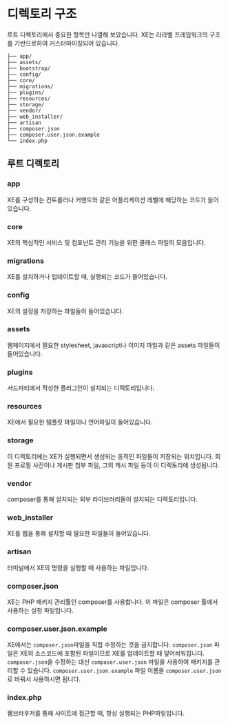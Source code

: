 # 디렉토리 구조

루트 디렉토리에서 중요한 항목만 나열해 보았습니다. XE는 라라벨 프레임워크의 구조를 기반으로하여 커스터마이징되어 있습니다.

```
├── app/
├── assets/
├── bootstrap/
├── config/
├── core/
├── migrations/
├── plugins/
├── resources/
├── storage/
├── vendor/
├── web_installer/
├── artisan
├── composer.json
├── composer.user.json.example
└── index.php
```

## 루트 디렉토리

### app

XE를 구성하는 컨트롤러나 커맨드와 같은 어플리케이션 레벨에 해당하는 코드가 들어있습니다.

### core

XE의 핵심적인 서비스 및 컴포넌트 관리 기능을 위한 클래스 파일의 모음입니다.

### migrations

XE를 설치하거나 업데이트할 때, 실행되는 코드가 들어있습니다.

### config

XE의 설정을 저장하는 파일들이 들어있습니다.

### assets

웹페이지에서 필요한 stylesheet, javascript나 이미지 파일과 같은 assets 파일들이 들어있습니다.

### plugins

서드파티에서 작성한 플러그인이 설치되는 디렉토리입니다.

### resources

XE에서 필요한 템플릿 파일이나 언어파일이 들어있습니다.

### storage

이 디렉토리에는 XE가 실행되면서 생성되는 동적인 파일들이 저장되는 위치입니다. 회원 프로필 사진이나 게시판 첨부 파일, 그외 캐시 파일 등이 이 디렉토리에 생성됩니다.

### vendor

composer를 통해 설치되는 외부 라이브러리들이 설치되는 디렉토리입니다.

### web\_installer

XE를 웹을 통해 설치할 때 필요한 파일들이 들어있습니다.

### artisan

터미널에서 XE의 명령을 실행할 때 사용하는 파일입니다.

### composer.json

XE는 PHP 패키지 관리툴인 composer를 사용합니다. 이 파일은 composer 툴에서 사용하는 설정 파일입니다.

### composer.user.json.example

XE에서는 `composer.json`파일을 직접 수정하는 것을 금지합니다. `composer.json` 파일은 XE의 소스코드에 포함된 파일이므로 XE를 업데이트할 때 덮어씌워집니다. `composer.json`을 수정하는 대신 `composer.user.json` 파일을 사용하여 패키지를 관리할 수 있습니다. `composer.user.json.example` 파일 이름을 `composer.user.json`로 바꿔서 사용하시면 됩니다.

### index.php

웹브라우저를 통해 사이트에 접근할 때, 항상 실행되는 PHP파일입니다.

